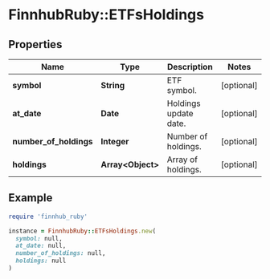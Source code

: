 # FinnhubRuby::ETFsHoldings

## Properties

| Name | Type | Description | Notes |
| ---- | ---- | ----------- | ----- |
| **symbol** | **String** | ETF symbol. | [optional] |
| **at_date** | **Date** | Holdings update date. | [optional] |
| **number_of_holdings** | **Integer** | Number of holdings. | [optional] |
| **holdings** | **Array&lt;Object&gt;** | Array of holdings. | [optional] |

## Example

```ruby
require 'finnhub_ruby'

instance = FinnhubRuby::ETFsHoldings.new(
  symbol: null,
  at_date: null,
  number_of_holdings: null,
  holdings: null
)
```

